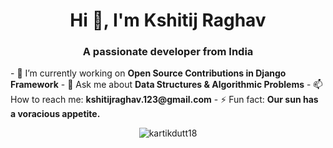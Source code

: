 <h1 align="center">Hi 👋, I'm Kshitij Raghav</h1>
<h3 align="center">A passionate developer from India</h3>
- 🔭 I’m currently working on <b>Open Source Contributions in Django Framework</b>
- 💬 Ask me about <b>Data Structures & Algorithmic Problems</b>
- 📫 How to reach me: <b>kshitijraghav.123@gmail.com</b>
- ⚡ Fun fact: <b>Our sun has a voracious appetite.</b>

<!--
**kshitijraghav/kshitijraghav** is a ✨ _special_ ✨ repository because its `README.md` (this file) appears on your GitHub profile.

Here are some ideas to get you started:

- 🔭 I’m currently working on ...
- 🌱 I’m currently learning ...
- 👯 I’m looking to collaborate on ...
- 🤔 I’m looking for help with ...
- 💬 Ask me about ...
- 📫 How to reach me: ...
- 😄 Pronouns: ...
- ⚡ Fun fact: ...
-->
<p align="center"> <img src=https://github-readme-stats.vercel.app/api?username=kshitijraghav&show_icons=true alt=kartikdutt18 /> </p>
